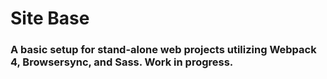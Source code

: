 # Site Base

### A basic setup for stand-alone web projects utilizing Webpack 4, Browsersync, and Sass.  Work in progress.
